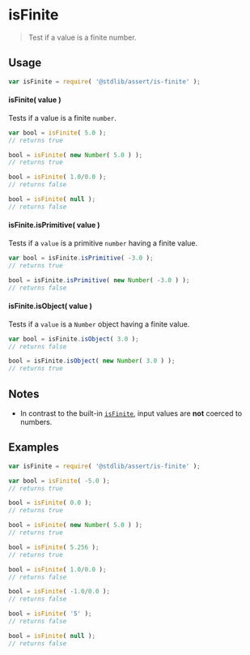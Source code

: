 # isFinite

> Test if a value is a finite number.

<section class="usage">

## Usage

<!-- eslint-disable no-redeclare -->

```javascript
var isFinite = require( '@stdlib/assert/is-finite' );
```

#### isFinite( value )

Tests if a value is a finite `number`.

<!-- eslint-disable no-redeclare, no-new-wrappers -->

```javascript
var bool = isFinite( 5.0 );
// returns true

bool = isFinite( new Number( 5.0 ) );
// returns true

bool = isFinite( 1.0/0.0 );
// returns false

bool = isFinite( null );
// returns false
```

#### isFinite.isPrimitive( value )

Tests if a `value` is a primitive `number` having a finite value.

<!-- eslint-disable no-redeclare, no-new-wrappers -->

```javascript
var bool = isFinite.isPrimitive( -3.0 );
// returns true

bool = isFinite.isPrimitive( new Number( -3.0 ) );
// returns false
```

#### isFinite.isObject( value )

Tests if a `value` is a `Number` object having a finite value.

<!-- eslint-disable no-redeclare, no-new-wrappers -->

```javascript
var bool = isFinite.isObject( 3.0 );
// returns false

bool = isFinite.isObject( new Number( 3.0 ) );
// returns true
```

</section>

<!-- /.usage -->

<section class="notes">

## Notes

-   In contrast to the built-in [`isFinite`][mdn-is-finite], input values are **not** coerced to numbers.

</section>

<!-- /.notes -->

<section class="examples">

## Examples

<!-- eslint-disable no-redeclare, no-new-wrappers -->

```javascript
var isFinite = require( '@stdlib/assert/is-finite' );

var bool = isFinite( -5.0 );
// returns true

bool = isFinite( 0.0 );
// returns true

bool = isFinite( new Number( 5.0 ) );
// returns true

bool = isFinite( 5.256 );
// returns true

bool = isFinite( 1.0/0.0 );
// returns false

bool = isFinite( -1.0/0.0 );
// returns false

bool = isFinite( '5' );
// returns false

bool = isFinite( null );
// returns false
```

</section>

<!-- /.examples -->

<section class="links">

[mdn-is-finite]: https://developer.mozilla.org/en-US/docs/Web/JavaScript/Reference/Global_Objects/isFinite

</section>

<!-- /.links -->
